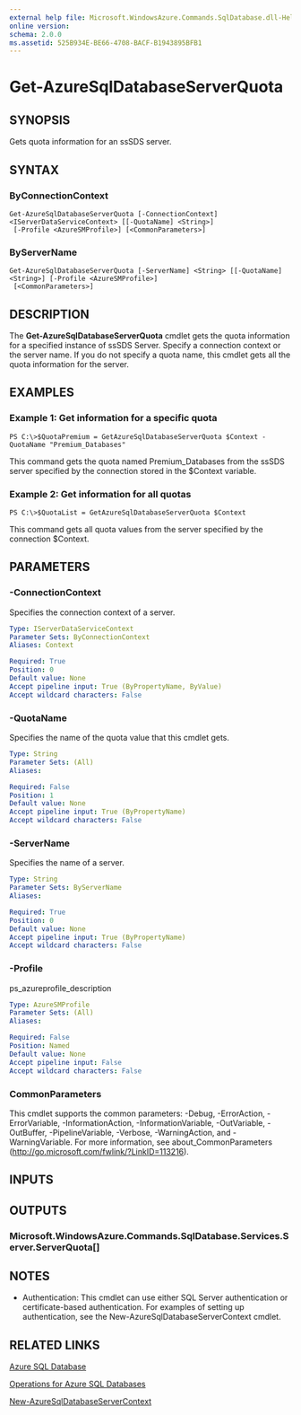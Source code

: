 ```yaml
---
external help file: Microsoft.WindowsAzure.Commands.SqlDatabase.dll-Help.xml
online version: 
schema: 2.0.0
ms.assetid: 525B934E-BE66-4708-BACF-B1943895BFB1
---
```


# Get-AzureSqlDatabaseServerQuota

## SYNOPSIS
Gets quota information for an ssSDS server.

## SYNTAX

### ByConnectionContext
```
Get-AzureSqlDatabaseServerQuota [-ConnectionContext] <IServerDataServiceContext> [[-QuotaName] <String>]
 [-Profile <AzureSMProfile>] [<CommonParameters>]
```

### ByServerName
```
Get-AzureSqlDatabaseServerQuota [-ServerName] <String> [[-QuotaName] <String>] [-Profile <AzureSMProfile>]
 [<CommonParameters>]
```

## DESCRIPTION
The **Get-AzureSqlDatabaseServerQuota** cmdlet gets the quota information for a specified instance of ssSDS Server.
Specify a connection context or the server name.
If you do not specify a quota name, this cmdlet gets all the quota information for the server.

## EXAMPLES

### Example 1: Get information for a specific quota
```
PS C:\>$QuotaPremium = GetAzureSqlDatabaseServerQuota $Context -QuotaName "Premium_Databases"
```

This command gets the quota named Premium_Databases from the ssSDS server specified by the connection stored in the $Context variable.

### Example 2: Get information for all quotas
```
PS C:\>$QuotaList = GetAzureSqlDatabaseServerQuota $Context
```

This command gets all quota values from the server specified by the connection $Context.

## PARAMETERS

### -ConnectionContext
Specifies the connection context of a server.

```yaml
Type: IServerDataServiceContext
Parameter Sets: ByConnectionContext
Aliases: Context

Required: True
Position: 0
Default value: None
Accept pipeline input: True (ByPropertyName, ByValue)
Accept wildcard characters: False
```

### -QuotaName
Specifies the name of the quota value that this cmdlet gets.

```yaml
Type: String
Parameter Sets: (All)
Aliases: 

Required: False
Position: 1
Default value: None
Accept pipeline input: True (ByPropertyName)
Accept wildcard characters: False
```

### -ServerName
Specifies the name of a server.

```yaml
Type: String
Parameter Sets: ByServerName
Aliases: 

Required: True
Position: 0
Default value: None
Accept pipeline input: True (ByPropertyName)
Accept wildcard characters: False
```

### -Profile
ps_azureprofile_description

```yaml
Type: AzureSMProfile
Parameter Sets: (All)
Aliases: 

Required: False
Position: Named
Default value: None
Accept pipeline input: False
Accept wildcard characters: False
```

### CommonParameters
This cmdlet supports the common parameters: -Debug, -ErrorAction, -ErrorVariable, -InformationAction, -InformationVariable, -OutVariable, -OutBuffer, -PipelineVariable, -Verbose, -WarningAction, and -WarningVariable. For more information, see about_CommonParameters (http://go.microsoft.com/fwlink/?LinkID=113216).

## INPUTS

## OUTPUTS

### Microsoft.WindowsAzure.Commands.SqlDatabase.Services.Server.ServerQuota[]

## NOTES
* Authentication: This cmdlet can use either SQL Server authentication or certificate-based authentication. For examples of setting up authentication, see the New-AzureSqlDatabaseServerContext cmdlet.

## RELATED LINKS

[Azure SQL Database](https://azure.microsoft.com/en-us/services/sql-database/)

[Operations for Azure SQL Databases](https://msdn.microsoft.com/en-us/library/azure/dn505719.aspx)

[New-AzureSqlDatabaseServerContext](./New-AzureSqlDatabaseServerContext.md)



